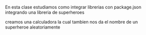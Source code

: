 En esta clase estudiamos como integrar librerias con package.json integrando una libreria de superheroes

creamos una calculadora la cual tambien nos da el nombre de un superheroe aleatoriamente
